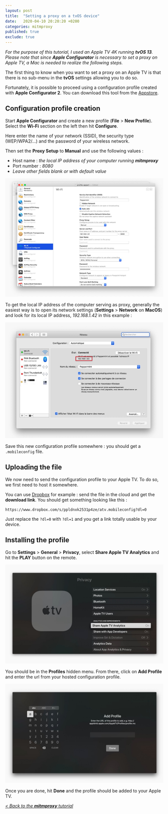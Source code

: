 ```yaml
---
layout: post
title:  "Setting a proxy on a tvOS device"
date:   2020-04-10 20:20:20 +0200
categories: mitmproxy
published: true
exclude: true
---
```


_For the purpose of this tutorial, I used an Apple TV 4K running **tvOS 13**. Please note that since **Apple Configurator** is necessary to set a proxy on Apple TV, a Mac is needed to realize the following steps._

The first thing to know when you want to set a proxy on an Apple TV is that there is no sub-menu in the **tvOS** settings allowing you to do so.

Fortunately, it is possible to proceed using a configuration profile created with **Apple Configurator 2**. You can download this tool from the <a href="https://apps.apple.com/us/app/apple-configurator-2/id1037126344?mt=12" target="_blank">Appstore</a>.

## Configuration profile creation

Start **Apple Configurator** and create a new profile (**File** > **New Profile**). Select the **Wi-Fi** section on the left then hit **Configure**.

Here enter the name of your network (SSID), the security type (WEP/WPA2/...) and the password of your wireless network.

Then set the **Proxy Setup** to **Manual** and use the following values : 
- Host name : _the local IP address of your computer running **mitmproxy**_
- Port number : _8080_
- _Leave other fields blank or with default value_

![Apple Configurator 2](/assets/images/mitmproxy/apple-configurator-wifi.jpg)

To get the local IP address of the computer serving as proxy, generally the easiest way is to open its network settings (**Settings** > **Network** on **MacOS**) and look for its local IP address, _192.168.1.42_ in this example : 

![MacOS network settings](/assets/images/mitmproxy/network-ip-macos.jpg)

Save this new configuration profile somewhere : you should get a `.mobileconfig` file.

## Uploading the file

We now need to send the configuration profile to your Apple TV. To do so, we first need to host it somewhere.

You can use <a href="http://dropbox.com" target="_blank">Dropbox</a> for example : send the file in the cloud and get the **download link**. You should get something looking like this :

```
https://www.dropbox.com/s/ppldnxk2531p4ze/atv.mobileconfig?dl=0
```

Just replace the `?dl=0` with `?dl=1` and you get a link totally usable by your device.

## Installing the profile

Go to **Settings** > **General** > **Privacy**, select **Share Apple TV Analytics** and hit the **PLAY** button on the remote.

![Download profile](/assets/images/mitmproxy/network-settings-tvos-01.jpg)

You should be in the **Profiles** hidden menu. From there, click on **Add Profile** and enter the url from your hosted configuration profile.

![Download profile](/assets/images/mitmproxy/network-settings-tvos-02.jpg)

Once you are done, hit **Done** and the profile should be added to your Apple TV.

<a href="{% post_url mitmproxy/2020-04-10-mitmproxy %}#network-settings-on-the-target-device">_< Back to the **mitmproxy** tutorial_</a>
